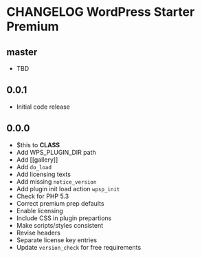 # CHANGELOG WordPress Starter Premium

## master
* TBD

## 0.0.1
* Initial code release 

## 0.0.0
* $this to __CLASS__
* Add WPS_PLUGIN_DIR path
* Add [[gallery]]
* Add `do_load` 
* Add licensing texts
* Add missing `notice_version`
* Add plugin init load action `wpsp_init`
* Check for PHP 5.3
* Correct premium prep defaults
* Enable licensing 
* Include CSS in plugin prepartions
* Make scripts/styles consistent
* Revise headers
* Separate license key entries
* Update `version_check` for free requirements